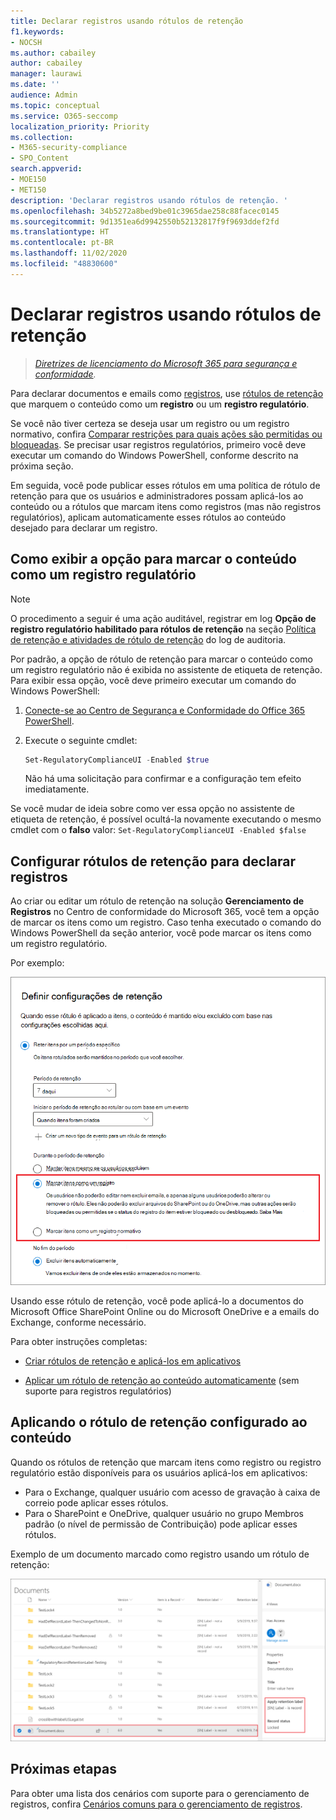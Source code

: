 ```yaml
---
title: Declarar registros usando rótulos de retenção
f1.keywords:
- NOCSH
ms.author: cabailey
author: cabailey
manager: laurawi
ms.date: ''
audience: Admin
ms.topic: conceptual
ms.service: O365-seccomp
localization_priority: Priority
ms.collection:
- M365-security-compliance
- SPO_Content
search.appverid:
- MOE150
- MET150
description: 'Declarar registros usando rótulos de retenção. '
ms.openlocfilehash: 34b5272a8bed9be01c3965dae258c88facec0145
ms.sourcegitcommit: 9d1351ea6d9942550b52132817f9f9693ddef2fd
ms.translationtype: HT
ms.contentlocale: pt-BR
ms.lasthandoff: 11/02/2020
ms.locfileid: "48830600"
---
```

# <a name="declare-records-by-using-retention-labels"></a>Declarar registros usando rótulos de retenção

>*[Diretrizes de licenciamento do Microsoft 365 para segurança e conformidade](https://aka.ms/ComplianceSD).*

Para declarar documentos e emails como [registros](records-management.md#records), use [rótulos de retenção](retention.md#retention-labels) que marquem o conteúdo como um **registro** ou um **registro regulatório**.

Se você não tiver certeza se deseja usar um registro ou um registro normativo, confira [Comparar restrições para quais ações são permitidas ou bloqueadas](records-management.md#compare-restrictions-for-what-actions-are-allowed-or-blocked). Se precisar usar registros regulatórios, primeiro você deve executar um comando do Windows PowerShell, conforme descrito na próxima seção.

Em seguida, você pode publicar esses rótulos em uma política de rótulo de retenção para que os usuários e administradores possam aplicá-los ao conteúdo ou a rótulos que marcam itens como registros (mas não registros regulatórios), aplicam automaticamente esses rótulos ao conteúdo desejado para declarar um registro.

## <a name="how-to-display-the-option-to-mark-content-as-a-regulatory-record"></a>Como exibir a opção para marcar o conteúdo como um registro regulatório

>[!NOTE] 
> O procedimento a seguir é uma ação auditável, registrar em log **Opção de registro regulatório habilitado para rótulos de retenção** na seção [Política de retenção e atividades de rótulo de retenção](search-the-audit-log-in-security-and-compliance.md#retention-policy-and-retention-label-activities) do log de auditoria.

Por padrão, a opção de rótulo de retenção para marcar o conteúdo como um registro regulatório não é exibida no assistente de etiqueta de retenção. Para exibir essa opção, você deve primeiro executar um comando do Windows PowerShell:

1. [Conecte-se ao Centro de Segurança e Conformidade do Office 365 PowerShell](https://docs.microsoft.com/powershell/exchange/office-365-scc/connect-to-scc-powershell/connect-to-scc-powershell).

2. Execute o seguinte cmdlet:
    
    ```powershell
    Set-RegulatoryComplianceUI -Enabled $true
    ````
    Não há uma solicitação para confirmar e a configuração tem efeito imediatamente.

Se você mudar de ideia sobre como ver essa opção no assistente de etiqueta de retenção, é possível ocultá-la novamente executando o mesmo cmdlet com o **falso** valor: `Set-RegulatoryComplianceUI -Enabled $false` 

## <a name="configuring-retention-labels-to-declare-records"></a>Configurar rótulos de retenção para declarar registros

Ao criar ou editar um rótulo de retenção na solução **Gerenciamento de Registros** no Centro de conformidade do Microsoft 365, você tem a opção de marcar os itens como um registro. Caso tenha executado o comando do Windows PowerShell da seção anterior, você pode marcar os itens como um registro regulatório.

Por exemplo:

![Configurar um rótulo de retenção para marcar o conteúdo como um registro ou uma regulamentação](../media/recordversioning6.png)

Usando esse rótulo de retenção, você pode aplicá-lo a documentos do Microsoft Office SharePoint Online ou do Microsoft OneDrive e a emails do Exchange, conforme necessário. 

Para obter instruções completas:

- [Criar rótulos de retenção e aplicá-los em aplicativos](create-apply-retention-labels.md)

- [Aplicar um rótulo de retenção ao conteúdo automaticamente](apply-retention-labels-automatically.md) (sem suporte para registros regulatórios)


## <a name="applying-the-configured-retention-label-to-content"></a>Aplicando o rótulo de retenção configurado ao conteúdo

Quando os rótulos de retenção que marcam itens como registro ou registro regulatório estão disponíveis para os usuários aplicá-los em aplicativos:

- Para o Exchange, qualquer usuário com acesso de gravação à caixa de correio pode aplicar esses rótulos. 
- Para o SharePoint e OneDrive, qualquer usuário no grupo Membros padrão (o nível de permissão de Contribuição) pode aplicar esses rótulos.

Exemplo de um documento marcado como registro usando um rótulo de retenção:

![Painel de detalhes do documento marcado como um registro](../media/recordversioning7.png)

## <a name="next-steps"></a>Próximas etapas

Para obter uma lista dos cenários com suporte para o gerenciamento de registros, confira [Cenários comuns para o gerenciamento de registros](get-started-with-records-management.md#common-scenarios-for-records-management).
